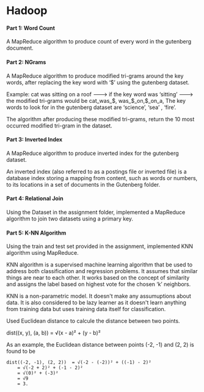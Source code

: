# Hadoop

#### Part 1: Word Count 
A MapReduce algorithm to produce count of every word in the gutenberg document.

#### Part 2: NGrams

A MapReduce algorithm to produce modified tri-grams around the key words, after replacing the key word with ‘$’ using the gutenberg dataset.

Example:
cat was sitting on a roof ---> if the key word was ‘sitting’ ---> the modified tri-grams would be
cat_was_$, was_$_on,$_on_a,
The key words to look for in the gutenberg dataset are ‘science’, ‘sea’ , ‘fire’.

The algorithm after producing these modified tri-grams, return the 10 most occurred modified tri-gram in the dataset.

#### Part 3: Inverted Index

A MapReduce algorithm to produce inverted index for the gutenberg dataset.

An inverted index (also referred to as a postings file or inverted file) is a database index storing a mapping from content, such as words or numbers, to its locations in a set of documents in the Gutenberg folder.

#### Part 4: Relational Join

Using the Dataset in the assignment folder, implemented a MapReduce algorithm to join two datasets using a primary key.

#### Part 5: K-NN Algorithm

Using the train and test set provided in the assignment, implemented KNN
algorithm using MapReduce.

KNN algorithm is a supervised machine learning algorithm that be used to address both classification and regression problems. It assumes that similar things are near to each other. It works based on the concept of similarity and assigns the label based on highest vote for the chosen ‘k’ neighbors.

KNN is a non-parametric model. It doesn't make any assumuptions about data. It is also considered to be lazy learner as it doesn't learn anything from training data but uses training data itself for classification.

Used Euclidean distance to calcule the distance between two points.

dist((x, y), (a, b)) = √(x - a)² + (y - b)²

As an example, the Euclidean distance between points (-2, -1) and (2, 2) is found to be

 	dist((-2, -1), (2, 2))	= √(-2 - (-2))² + ((-1) - 2)²
 	 	= √(-2 + 2)² + (-1 - 2)²
 	 	= √(0)² + (-3)²
 	 	= √9
 	 	= 3.
    
